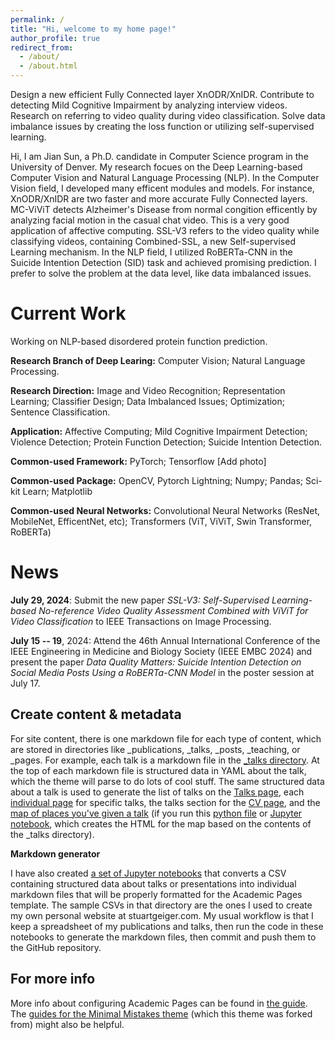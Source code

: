 ```yaml
---
permalink: /
title: "Hi, welcome to my home page!"
author_profile: true
redirect_from: 
  - /about/
  - /about.html
---
```


Design a new efficient Fully Connected layer XnODR/XnIDR.
Contribute to detecting Mild Cognitive Impairment by analyzing interview videos.
Research on referring to video quality during video classification.
Solve data imbalance issues by creating the loss function or utilizing self-supervised learning.


Hi, I am Jian Sun, a Ph.D. candidate in Computer Science program in the University of Denver. My research focues on the Deep Learning-based Computer Vision and Natural Language Processing (NLP). In the Computer Vision field, I developed many efficent modules and models. For instance, XnODR/XnIDR are two faster and more accurate Fully Connected layers. MC-ViViT detects Alzheimer's Disease from normal congition efficently by analyzing facial motion in the casual chat video. This is a very good application of affective computing. SSL-V3 refers to the video quality while classifying videos, containing Combined-SSL, a new Self-supervised Learning mechanism. In the NLP field, I utilized RoBERTa-CNN in the Suicide Intention Detection (SID) task and achieved promising prediction. I prefer to solve the problem at the data level, like data imbalanced issues. 

Current Work
=============

Working on NLP-based disordered protein function prediction.

**Research Branch of Deep Learing:** Computer Vision; Natural Language Processing.

**Research Direction:** Image and Video Recognition; Representation Learning; Classifier Design; Data Imbalanced Issues; Optimization; Sentence Classification.

**Application:** Affective Computing; Mild Cognitive Impairment Detection; Violence Detection; Protein Function Detection; Suicide Intention Detection.

**Common-used Framework:** PyTorch; Tensorflow [Add photo]

**Common-used Package:** OpenCV, Pytorch Lightning; Numpy; Pandas; Sci-kit Learn; Matplotlib

**Common-used Neural Networks:** Convolutional Neural Networks (ResNet, MobileNet, EfficentNet, etc); Transformers (ViT, ViViT, Swin Transformer, RoBERTa)

News
=====

**July 29, 2024**: Submit the new paper <i>SSL-V3: Self-Supervised Learning-based No-reference Video Quality Assessment Combined with ViViT for Video Classification</i> to IEEE Transactions on Image Processing.

**July 15 -- 19**, 2024: Attend the 46th Annual International Conference of the IEEE Engineering in Medicine and Biology Society (IEEE EMBC 2024) and present the paper <i>Data Quality Matters: Suicide Intention Detection on Social Media Posts Using a RoBERTa-CNN Model</i> in the poster session at July 17.


Create content & metadata
------
For site content, there is one markdown file for each type of content, which are stored in directories like _publications, _talks, _posts, _teaching, or _pages. For example, each talk is a markdown file in the [_talks directory](https://github.com/academicpages/academicpages.github.io/tree/master/_talks). At the top of each markdown file is structured data in YAML about the talk, which the theme will parse to do lots of cool stuff. The same structured data about a talk is used to generate the list of talks on the [Talks page](https://academicpages.github.io/talks), each [individual page](https://academicpages.github.io/talks/2012-03-01-talk-1) for specific talks, the talks section for the [CV page](https://academicpages.github.io/cv), and the [map of places you've given a talk](https://academicpages.github.io/talkmap.html) (if you run this [python file](https://github.com/academicpages/academicpages.github.io/blob/master/talkmap.py) or [Jupyter notebook](https://github.com/academicpages/academicpages.github.io/blob/master/talkmap.ipynb), which creates the HTML for the map based on the contents of the _talks directory).

**Markdown generator**

I have also created [a set of Jupyter notebooks](https://github.com/academicpages/academicpages.github.io/tree/master/markdown_generator
) that converts a CSV containing structured data about talks or presentations into individual markdown files that will be properly formatted for the Academic Pages template. The sample CSVs in that directory are the ones I used to create my own personal website at stuartgeiger.com. My usual workflow is that I keep a spreadsheet of my publications and talks, then run the code in these notebooks to generate the markdown files, then commit and push them to the GitHub repository.



For more info
------
More info about configuring Academic Pages can be found in [the guide](https://academicpages.github.io/markdown/). The [guides for the Minimal Mistakes theme](https://mmistakes.github.io/minimal-mistakes/docs/configuration/) (which this theme was forked from) might also be helpful.